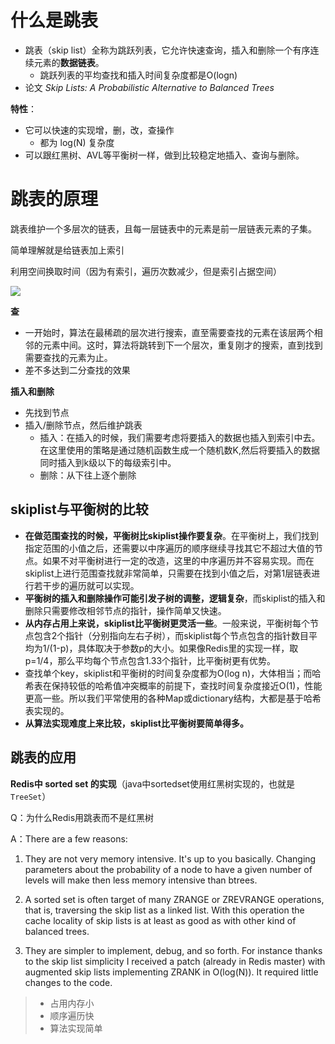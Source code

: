 # 什么是跳表

- 跳表（skip list）全称为跳跃列表，它允许快速查询，插入和删除一个有序连续元素的**数据链表**。
  - 跳跃列表的平均查找和插入时间复杂度都是O(logn)
- 论文 *Skip Lists: A Probabilistic Alternative to Balanced Trees*

**特性**：

- 它可以快速的实现增，删，改，查操作
  - 都为 log(N) 复杂度
- 可以跟红黑树、AVL等平衡树一样，做到比较稳定地插入、查询与删除。

# 跳表的原理

跳表维护一个多层次的链表，且每一层链表中的元素是前一层链表元素的子集。

简单理解就是给链表加上索引

利用空间换取时间（因为有索引，遍历次数减少，但是索引占据空间）

![](./跳表架构.webp)

**查**

- 一开始时，算法在最稀疏的层次进行搜索，直至需要查找的元素在该层两个相邻的元素中间。这时，算法将跳转到下一个层次，重复刚才的搜索，直到找到需要查找的元素为止。
- 差不多达到二分查找的效果

**插入和删除**

- 先找到节点
- 插入/删除节点，然后维护跳表
  - 插入：在插入的时候，我们需要考虑将要插入的数据也插入到索引中去。在这里使用的策略是通过随机函数生成一个随机数K,然后将要插入的数据同时插入到k级以下的每级索引中。
  - 删除：从下往上逐个删除

## skiplist与平衡树的比较

- **在做范围查找的时候，平衡树比skiplist操作要复杂**。在平衡树上，我们找到指定范围的小值之后，还需要以中序遍历的顺序继续寻找其它不超过大值的节点。如果不对平衡树进行一定的改造，这里的中序遍历并不容易实现。而在skiplist上进行范围查找就非常简单，只需要在找到小值之后，对第1层链表进行若干步的遍历就可以实现。
- **平衡树的插入和删除操作可能引发子树的调整，逻辑复杂**，而skiplist的插入和删除只需要修改相邻节点的指针，操作简单又快速。
- **从内存占用上来说，skiplist比平衡树更灵活一些**。一般来说，平衡树每个节点包含2个指针（分别指向左右子树），而skiplist每个节点包含的指针数目平均为1/(1-p)，具体取决于参数p的大小。如果像Redis里的实现一样，取p=1/4，那么平均每个节点包含1.33个指针，比平衡树更有优势。
- 查找单个key，skiplist和平衡树的时间复杂度都为O(log n)，大体相当；而哈希表在保持较低的哈希值冲突概率的前提下，查找时间复杂度接近O(1)，性能更高一些。所以我们平常使用的各种Map或dictionary结构，大都是基于哈希表实现的。
- **从算法实现难度上来比较，skiplist比平衡树要简单得多。**

## 跳表的应用

**Redis中 sorted set 的实现**（java中sortedset使用红黑树实现的，也就是 ``TreeSet``）

Q：为什么Redis用跳表而不是红黑树

A：There are a few reasons:

1) They are not very memory intensive. It's up to you basically. Changing parameters about the probability of a node to have a given number of levels will make then less memory intensive than btrees.

2) A sorted set is often target of many ZRANGE or ZREVRANGE operations, that is, traversing the skip list as a linked list. With this operation the cache locality of skip lists is at least as good as with other kind of balanced trees.

3) They are simpler to implement, debug, and so forth. For instance thanks to the skip list simplicity I received a patch (already in Redis master) with augmented skip lists implementing ZRANK in O(log(N)). It required little changes to the code.

> - 占用内存小
> - 顺序遍历快
> - 算法实现简单

